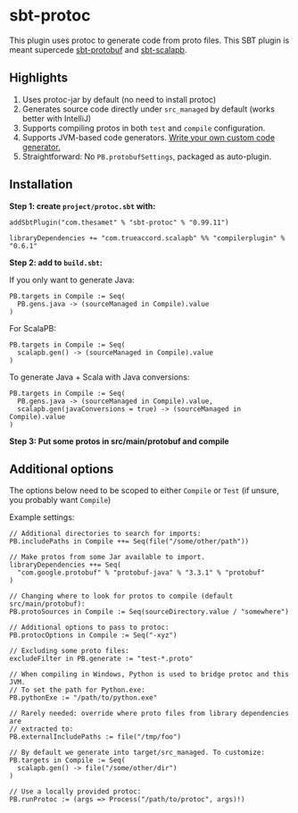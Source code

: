 sbt-protoc
==========

This plugin uses protoc to generate code from proto files. This SBT plugin is 
meant supercede 
[sbt-protobuf](https://github.com/sbt/sbt-protobuf/) and
[sbt-scalapb](https://github.com/trueaccord/sbt-scalapb/).

Highlights
----------

1. Uses protoc-jar by default (no need to install protoc)
2. Generates source code directly under `src_managed` by default (works
   better with IntelliJ)
3. Supports compiling protos in both `test` and `compile` configuration.
4. Supports JVM-based code generators. [Write your own custom code generator.](https://github.com/thesamet/sbt-protoc/tree/master/examples/custom-gen)
5. Straightforward: No `PB.protobufSettings`, packaged as auto-plugin.

Installation
------------

**Step 1: create `project/protoc.sbt` with:**

```
addSbtPlugin("com.thesamet" % "sbt-protoc" % "0.99.11")

libraryDependencies += "com.trueaccord.scalapb" %% "compilerplugin" % "0.6.1"
```

**Step 2: add to `build.sbt`:**

If you only want to generate Java:

```
PB.targets in Compile := Seq(
  PB.gens.java -> (sourceManaged in Compile).value
)
```

For ScalaPB:
```
PB.targets in Compile := Seq(
  scalapb.gen() -> (sourceManaged in Compile).value
)
```

To generate Java + Scala with Java conversions:
```
PB.targets in Compile := Seq(
  PB.gens.java -> (sourceManaged in Compile).value,
  scalapb.gen(javaConversions = true) -> (sourceManaged in Compile).value
)
```

**Step 3: Put some protos in src/main/protobuf and compile**

Additional options
------------------

The options below need to be scoped to either `Compile` or `Test` (if unsure,
you probably want `Compile`)

Example settings:
```
// Additional directories to search for imports:
PB.includePaths in Compile ++= Seq(file("/some/other/path"))

// Make protos from some Jar available to import.
libraryDependencies ++= Seq(
  "com.google.protobuf" % "protobuf-java" % "3.3.1" % "protobuf"
)

// Changing where to look for protos to compile (default src/main/protobuf):
PB.protoSources in Compile := Seq(sourceDirectory.value / "somewhere")

// Additional options to pass to protoc:
PB.protocOptions in Compile := Seq("-xyz")

// Excluding some proto files:
excludeFilter in PB.generate := "test-*.proto"

// When compiling in Windows, Python is used to bridge protoc and this JVM.
// To set the path for Python.exe:
PB.pythonExe := "/path/to/python.exe"

// Rarely needed: override where proto files from library dependencies are
// extracted to:
PB.externalIncludePaths := file("/tmp/foo")

// By default we generate into target/src_managed. To customize:
PB.targets in Compile := Seq(
  scalapb.gen() -> file("/some/other/dir")
)

// Use a locally provided protoc:
PB.runProtoc := (args => Process("/path/to/protoc", args)!)
```

